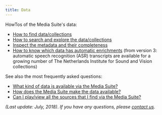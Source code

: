 ```yaml
---
title: Data
---
```


HowTos of the Media Suite's data:

- [How to find data/collections](http://mediasuite.clariah.nl/documentation/howtos/select-collections)
- [How to search and explore the data/collections](http://mediasuite.clariah.nl/documentation/howtos/tools)
- [Inspect the metadata and their completeness](http://mediasuite.clariah.nl/documentation/howtos/collection-inspector)
- [How to know which data has automatic enrichments](http://mediasuite.clariah.nl/documentation/faq/is-data-enriched) (from version 3: automatic speech recognition (ASR) transcripts are available for a growing number of The Netherlands Institute for Sound and Vision collections)

See also the most frequently asked questions:

- [What kind of data is available via the Media Suite?](http://mediasuite.clariah.nl/documentation/faq/what-data) 
- [How does the Media Suite make the data available?](http://mediasuite.clariah.nl/documentation/faq/how-data-is-made-available)
- [Can I play/view all the sources that I find via the Media Suite?](<http://mediasuite.clariah.nl/documentation/faq/can-play-view>)



*(Last update: July, 2018)*. *If you have any questions, please [contact us]( https://mediasuite.clariah.nl/contact ).*

